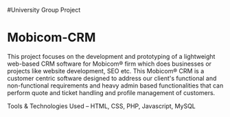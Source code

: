 #University Group Project

# Mobicom-CRM
This project focuses on the development and prototyping of a lightweight web-based CRM software for Mobicom® firm which does businesses or projects like website development, SEO etc. This Mobicom® CRM is a customer centric software designed to address our client's functional and non-functional requirements and heavy admin based functionalities that can perform quote and ticket handling and profile management of customers.  

Tools &amp; Technologies Used – HTML, CSS, PHP, Javascript, MySQL
